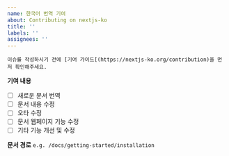 ```yaml
---
name: 한국어 번역 기여
about: Contributing on nextjs-ko
title: ''
labels: ''
assignees: ''
---
```


`이슈를 작성하시기 전에 [기여 가이드[(https://nextjs-ko.org/contribution)을 먼저 확인해주세요.`

**기여 내용**

- [ ] 새로운 문서 번역
- [ ] 문서 내용 수정
- [ ] 오타 수정
- [ ] 문서 웹페이지 기능 수정
- [ ] 기타 기능 개선 및 수정

**문서 경로**
`e.g. /docs/getting-started/installation`
